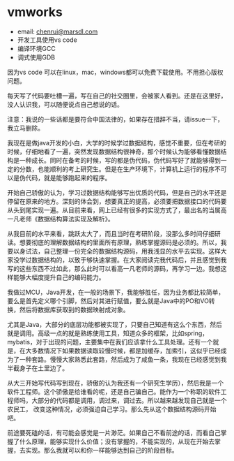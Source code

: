 # vmworks

* email: chenrui@marsdl.com
* 开发工具使用vs code
* 编译环境GCC
* 调式使用GDB

因为vs code 可以在linux，mac，windows都可以免费下载使用。不用担心版权问题。

每天写了代码要吐槽一遍，写在自己的社交圈里，会被家人看到。还是在这里好，没人认识我，可以随便说点自己想说的话。

注意：我说的一些话都是要符合中国法律的，如果存在措辞不当，请issue一下，我立马删除。
 
我现在是做java开发的小白，大学的时候学过数据结构，感觉不重要，但在考研的时候，仔细地看了一遍，突然发现数据结构很神奇，那个时候认为能够看懂数据结构是一种成长。同时在备考的时候，写的都是伪代码，伪代码写好了就能够得到一定的分数，也能顺利的考上研究生。但是在生产环境下，计算机上运行的程序不可以是伪代码，就是能够跑起来的程序。

开始自己骄傲的认为，学习过数据结构能够写出优质的代码，但是自己的水平还是停留在原来的地方。深刻的体会到，想要真正的提高，必须要把数据接口的代码要从头到尾实现一遍。从目前来看，网上已经有很多的实现方式了，最出名的当属高一凡老师《数据结构算法实现及解析》。

从我目前的水平来看，跳跃太大了，而且当时在考研阶段，没那么多时间仔细研读。想要彻底的理解数据结构的里面所有原理，熟练掌握源码是必须的。所以，我要以身试法，自己整理一份完全的数据结构源码，用我浅显的水平去实现。这样大家没学过数据结构的，以致于够快速掌握。在大家阅读完我代码后，并且感觉到我写的这些东西不过如此，那么此时可以看高一凡老师的源码，再学习一边。我想这样能够大幅度提升自己的编码能力。

我做过MCU，Java开发，在一般的场景下，我能够胜任，因为业务都比较简单，要么是首先定义哪个引脚，然后对其进行赋值，要么就是Java中的PO和VO转换，然后将数据库获取到的数据映射成对象。

尤其是Java，大部分的底层功能都被实现了，只要自己知道有这么个东西，然后就是调用。高级一点的就是熟练使用工具，知道众多的框架，比如spring，mybatis，对于出现的问题，主要集中在我们应该拿什么工具处理。还有一个就是，在大多数情况下如果数据读取较慢时候，都是加缓存，加索引，这似乎已经成为了一种套路。慢慢大家熟悉此套路，然后成为了咸鱼一条，我现在已经感觉到我半截身子在土里边了。

从大三开始写代码写到现在，骄傲的认为我还有一个研究生学历），然后我是一个软件工程师。这个骄傲是给谁看的呢，还是自己骗自己。能作为一个称职的软件工程师吗，大部分的代码都是调用，调过来，调过去。所以越来越发现自己就是一个农民工， 改变这种情况，必须强迫自己学习。那么先从这个数据结构源码开始吧。

前途要死磕的话，有可能会感觉是一片渺茫。如果自己不看前途的话，而看自己掌握了什么原理，能够实现什么价值；没有掌握的，不能实现的，从现在开始去掌握，去实现。那么我就可以和你一样能够达到自己的阶段目标。







 